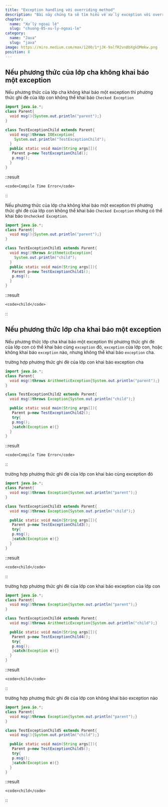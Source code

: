 ```yaml
---
title: "Exception handling với overriding method"
description: "Bài này chúng ta sẽ tìm hiểu về xử lý exception với overriding phương thức trong Java"
chapter:
  name: "Xử lý ngoại lệ"
  slug: "chuong-05-xu-ly-ngoai-le"
category:
  name: "Java"
  slug: "java"
image: https://miro.medium.com/max/1200/1*jJK-9alfR2vnBbXgkDMmkw.png
position: 8
---
```


## Nếu phương thức của lớp cha không khai báo một exception

Nếu phương thức của lớp cha không khai báo một exception thì phương thức ghi đè của lớp con không thể khai báo `Checked Exception`

```java
import java.io.*;
class Parent{
  void msg(){System.out.println("parent");}
}

class TestExceptionChild extends Parent{
  void msg()throws IOException{
    System.out.println("TestExceptionChild");
  }
  public static void main(String args[]){
   Parent p=new TestExceptionChild();
   p.msg();
  }
}
```

::result

    <code>Compile Time Error</code>

::

Nếu phương thức của lớp cha không khai báo một exception thì phương thức ghi đè của lớp con không thể khai báo `Checked Exception` nhưng có thể khai báo `Unchecked Exception`.

```java
import java.io.*;
class Parent{
  void msg(){System.out.println("parent");}
}

class TestExceptionChild1 extends Parent{
  void msg()throws ArithmeticException{
    System.out.println("child");
  }
  public static void main(String args[]){
   Parent p=new TestExceptionChild1();
   p.msg();
  }
}
```

::result

    <code>child</code>

::

## Nếu phương thức lớp cha khai báo một exception

Nếu phương thức lớp cha khai báo một exception thì phương thức ghi đè của lớp con có thể khai báo cùng `exception` đó, `exception` của lớp con, hoặc không khai báo `exception` nào, nhưng không thể khai báo `exception` cha.

<div class="example">trường hợp phương thức ghi đè của lớp con khai báo exception cha</div>

```java
import java.io.*;
class Parent{
  void msg()throws ArithmeticException{System.out.println("parent");}
}

class TestExceptionChild2 extends Parent{
  void msg()throws Exception{System.out.println("child");}

  public static void main(String args[]){
   Parent p=new TestExceptionChild2();
   try{
   p.msg();
   }catch(Exception e){}
  }
}
```

::result

    <code>Compile Time Error</code>

::

<div class="example">trường hợp phương thức ghi đè của lớp con khai báo cùng exception đó</div>

```java
import java.io.*;
class Parent{
  void msg()throws Exception{System.out.println("parent");}
}

class TestExceptionChild3 extends Parent{
  void msg()throws Exception{System.out.println("child");}

  public static void main(String args[]){
   Parent p=new TestExceptionChild3();
   try{
   p.msg();
   }catch(Exception e){}
  }
}
```

::result

    <code>child</code>

::

<div class="example">trường hợp phương thức ghi đè của lớp con khai báo exception của lớp con</div>

```java
import java.io.*;
class Parent{
  void msg()throws Exception{System.out.println("parent");}
}

class TestExceptionChild4 extends Parent{
  void msg()throws ArithmeticException{System.out.println("child");}

  public static void main(String args[]){
   Parent p=new TestExceptionChild4();
   try{
   p.msg();
   }catch(Exception e){}
  }
}
```

::result

    <code>child</code>

::

<div class="example">trường hợp phương thức ghi đè của lớp con không khai báo exception nào</div>

```java
import java.io.*;
class Parent{
  void msg()throws Exception{System.out.println("parent");}
}

class TestExceptionChild5 extends Parent{
  void msg(){System.out.println("child");}

  public static void main(String args[]){
   Parent p=new TestExceptionChild5();
   try{
   p.msg();
   }catch(Exception e){}
  }
}
```

::result

    <code>child</code>

::
